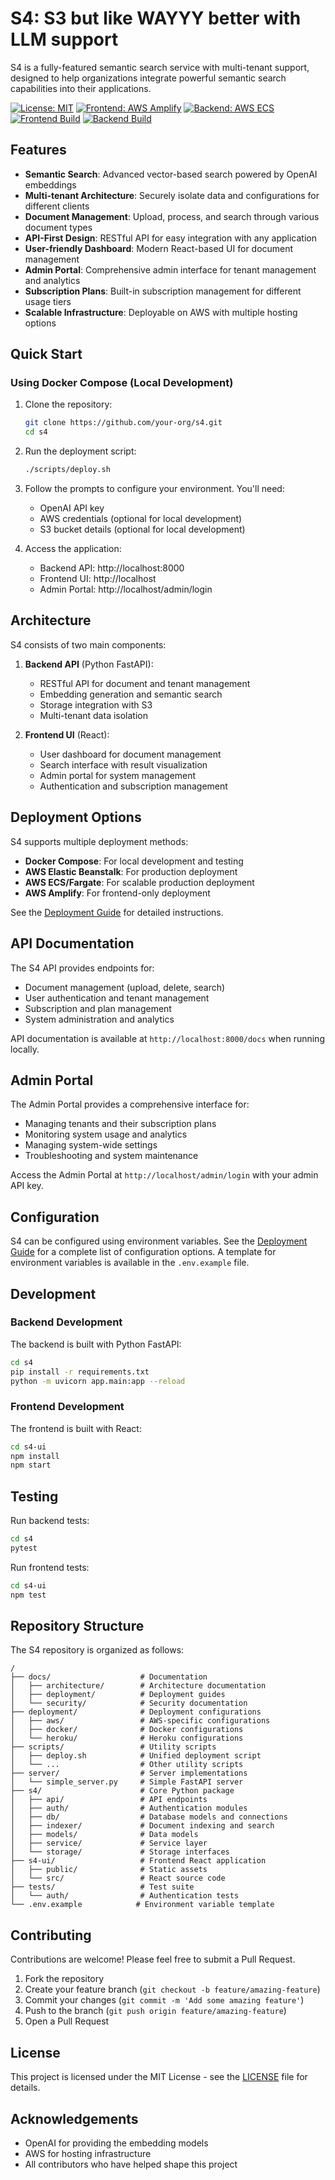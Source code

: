 # S4: S3 but like WAYYY better with LLM support

S4 is a fully-featured semantic search service with multi-tenant support, designed to help organizations integrate powerful semantic search capabilities into their applications.

[![License: MIT](https://img.shields.io/badge/License-MIT-blue.svg)](https://opensource.org/licenses/MIT)
[![Frontend: AWS Amplify](https://img.shields.io/badge/Frontend-AWS%20Amplify-orange)](docs/deployment/aws.md)
[![Backend: AWS ECS](https://img.shields.io/badge/Backend-AWS%20ECS-yellow)](docs/deployment/aws.md)
[![Frontend Build](https://img.shields.io/badge/Frontend%20Build-passing-brightgreen)](https://d3g0apb64xkgiu.amplifyapp.com)
[![Backend Build](https://img.shields.io/badge/Backend%20Build-passing-brightgreen)](https://api.s4-storage.com)

## Features

- **Semantic Search**: Advanced vector-based search powered by OpenAI embeddings
- **Multi-tenant Architecture**: Securely isolate data and configurations for different clients
- **Document Management**: Upload, process, and search through various document types
- **API-First Design**: RESTful API for easy integration with any application
- **User-friendly Dashboard**: Modern React-based UI for document management
- **Admin Portal**: Comprehensive admin interface for tenant management and analytics
- **Subscription Plans**: Built-in subscription management for different usage tiers
- **Scalable Infrastructure**: Deployable on AWS with multiple hosting options

## Quick Start

### Using Docker Compose (Local Development)

1. Clone the repository:
   ```bash
   git clone https://github.com/your-org/s4.git
   cd s4
   ```

2. Run the deployment script:
   ```bash
   ./scripts/deploy.sh
   ```

3. Follow the prompts to configure your environment. You'll need:
   - OpenAI API key
   - AWS credentials (optional for local development)
   - S3 bucket details (optional for local development)

4. Access the application:
   - Backend API: http://localhost:8000
   - Frontend UI: http://localhost
   - Admin Portal: http://localhost/admin/login

## Architecture

S4 consists of two main components:

1. **Backend API** (Python FastAPI):
   - RESTful API for document and tenant management
   - Embedding generation and semantic search
   - Storage integration with S3
   - Multi-tenant data isolation

2. **Frontend UI** (React):
   - User dashboard for document management
   - Search interface with result visualization
   - Admin portal for system management
   - Authentication and subscription management

## Deployment Options

S4 supports multiple deployment methods:

- **Docker Compose**: For local development and testing
- **AWS Elastic Beanstalk**: For production deployment
- **AWS ECS/Fargate**: For scalable production deployment
- **AWS Amplify**: For frontend-only deployment

See the [Deployment Guide](docs/deployment/README.md) for detailed instructions.

## API Documentation

The S4 API provides endpoints for:

- Document management (upload, delete, search)
- User authentication and tenant management
- Subscription and plan management
- System administration and analytics

API documentation is available at `http://localhost:8000/docs` when running locally.

## Admin Portal

The Admin Portal provides a comprehensive interface for:

- Managing tenants and their subscription plans
- Monitoring system usage and analytics
- Managing system-wide settings
- Troubleshooting and system maintenance

Access the Admin Portal at `http://localhost/admin/login` with your admin API key.

## Configuration

S4 can be configured using environment variables. See the [Deployment Guide](docs/deployment/README.md) for a complete list of configuration options. A template for environment variables is available in the `.env.example` file.

## Development

### Backend Development

The backend is built with Python FastAPI:

```bash
cd s4
pip install -r requirements.txt
python -m uvicorn app.main:app --reload
```

### Frontend Development

The frontend is built with React:

```bash
cd s4-ui
npm install
npm start
```

## Testing

Run backend tests:

```bash
cd s4
pytest
```

Run frontend tests:

```bash
cd s4-ui
npm test
```

## Repository Structure

The S4 repository is organized as follows:

```
/
├── docs/                    # Documentation
│   ├── architecture/        # Architecture documentation
│   ├── deployment/          # Deployment guides
│   └── security/            # Security documentation
├── deployment/              # Deployment configurations
│   ├── aws/                 # AWS-specific configurations
│   ├── docker/              # Docker configurations
│   └── heroku/              # Heroku configurations
├── scripts/                 # Utility scripts
│   ├── deploy.sh            # Unified deployment script
│   └── ...                  # Other utility scripts
├── server/                  # Server implementations
│   └── simple_server.py     # Simple FastAPI server
├── s4/                      # Core Python package
│   ├── api/                 # API endpoints
│   ├── auth/                # Authentication modules
│   ├── db/                  # Database models and connections
│   ├── indexer/             # Document indexing and search
│   ├── models/              # Data models
│   ├── service/             # Service layer
│   └── storage/             # Storage interfaces
├── s4-ui/                   # Frontend React application
│   ├── public/              # Static assets
│   └── src/                 # React source code
├── tests/                   # Test suite
│   └── auth/                # Authentication tests
└── .env.example            # Environment variable template
```

## Contributing

Contributions are welcome! Please feel free to submit a Pull Request.

1. Fork the repository
2. Create your feature branch (`git checkout -b feature/amazing-feature`)
3. Commit your changes (`git commit -m 'Add some amazing feature'`)
4. Push to the branch (`git push origin feature/amazing-feature`)
5. Open a Pull Request

## License

This project is licensed under the MIT License - see the [LICENSE](LICENSE) file for details.

## Acknowledgements

- OpenAI for providing the embedding models
- AWS for hosting infrastructure
- All contributors who have helped shape this project
